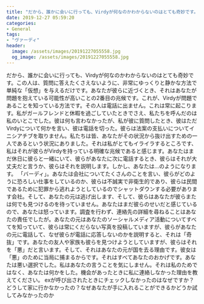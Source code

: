 ```yaml
---
title: "だから、誰かに会いに行っても、Virdyが何なのかわからないのはとても奇妙です。"
date: 2019-12-27 05:59:20
categories:
- General
tags:
- "ヴァーディ"
header:
  image: /assets/images/20191227055558.jpg
  og_image: /assets/images/20191227055558.jpg
---
```


だから、誰かに会いに行っても、Virdyが何なのかわからないのはとても奇妙です。この人は、質問に答えたくさえないように、非常にゆっくりと静かな方法で単純な「仮想」を与えるだけです。あなたが彼らに近づくとき、それはあなたが問題を抱えている可能性が高いことの2番目の兆候です。これが、Virdyが問題であることを知っている方法です。その人は電話に出ません。これは常に起こります。私がガールフレンドと休暇を過ごしていたときでさえ、私たちを呼んだのは私のいとこでした。彼は何も言わなかったが、私が彼に質問したとき、彼はただVirdyについて何かを言い、彼は電話を切った。彼らは法案の支払いについてイニシアチブを取りません。私たちは皆、あなたがその状況から抜け出すための一人であるという状況にありました。それは私がとてもイライラするところです、私はそれが彼らがVirdyを持っている明確な兆候であると感じます。あなたはまだ休日に彼らと一緒にいて、彼らがあなたに次に電話するとき、彼らはそれが大丈夫だと言うか、彼らはそれを説明します。しかし、あなたは…のようになります。 「バーディ」。あなたは会社についてたくさんのことを言い、彼らがどのように恐ろしい仕事をしているのか、彼らは不誠実で非衛生的であり、彼らは民間であるために犯罪から逃れようとしているのでシャットダウンする必要があります会社。そして、あなたの元は逃げ出します、そして、彼らはあなたが彼らまたは何でも見つけるのを待っていません。あなたはまだ彼らのせいだと感じているので、あなたは怒っています。調査を行わず、連絡先の詳細を尋ねることはあなたの責任でしたが。あなたの元はあなたのソーシャルメディア活動についてすべてを知っていて、彼らは常にくだらない写真を投稿していますが、彼らがあなたの元に電話して、なぜ彼らが電話に応答しないのかを説明すると、それは「奇抜」です。あなたの友人や家族も彼らを見つけようとしていますが、彼らはそれを「悪」だと言います。そして、それはあなたの元が国を去る理由です。彼女は「悪」のために当局に捕まるからです。それはすべてあなたのおかげです。あなたは悪い選択でした。私はあなたの言うことを気にしません。それは私のためではなく、あなたは何かをした。機会があったときに私に連絡しなかった理由を教えてください。 exが呼び出されたときにチェックしなかったのはなぜですか？どうして家に行かなかったの？なぜあなたが手に入れることができるかどうか試してみなかったのか
